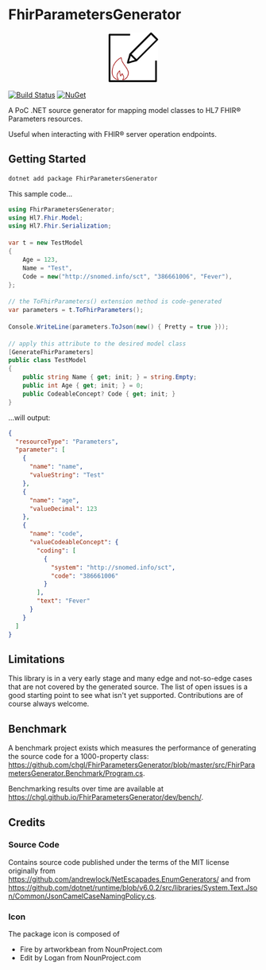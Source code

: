 # FhirParametersGenerator

<p align="center"><img width="100" src="icon.png" alt="FhirParametersGenerator Logo"></p>

[![Build Status](https://github.com/chgl/FhirParametersGenerator/workflows/ci/badge.svg?branch=master)](https://github.com/chgl/FhirParametersGenerator/actions) [![NuGet](https://img.shields.io/nuget/v/FhirParametersGenerator.svg)](https://www.nuget.org/packages/FhirParametersGenerator/)

A PoC .NET source generator for mapping model classes to HL7 FHIR® Parameters resources.

Useful when interacting with FHIR® server operation endpoints.

## Getting Started

```sh
dotnet add package FhirParametersGenerator
```

This sample code...

```cs
using FhirParametersGenerator;
using Hl7.Fhir.Model;
using Hl7.Fhir.Serialization;

var t = new TestModel
{
    Age = 123,
    Name = "Test",
    Code = new("http://snomed.info/sct", "386661006", "Fever"),
};

// the ToFhirParameters() extension method is code-generated
var parameters = t.ToFhirParameters();

Console.WriteLine(parameters.ToJson(new() { Pretty = true }));

// apply this attribute to the desired model class
[GenerateFhirParameters]
public class TestModel
{
    public string Name { get; init; } = string.Empty;
    public int Age { get; init; } = 0;
    public CodeableConcept? Code { get; init; }
}
```

...will output:

```json
{
  "resourceType": "Parameters",
  "parameter": [
    {
      "name": "name",
      "valueString": "Test"
    },
    {
      "name": "age",
      "valueDecimal": 123
    },
    {
      "name": "code",
      "valueCodeableConcept": {
        "coding": [
          {
            "system": "http://snomed.info/sct",
            "code": "386661006"
          }
        ],
        "text": "Fever"
      }
    }
  ]
}
```

## Limitations

This library is in a very early stage and many edge and not-so-edge cases that are not covered by the generated source.
The list of open issues is a good starting point to see what isn't yet supported. Contributions are of course always welcome.

## Benchmark

A benchmark project exists which measures the performance of generating the source code for a 1000-property class: <https://github.com/chgl/FhirParametersGenerator/blob/master/src/FhirParametersGenerator.Benchmark/Program.cs>.

Benchmarking results over time are available at <https://chgl.github.io/FhirParametersGenerator/dev/bench/>.

## Credits

### Source Code

Contains source code published under the terms of the MIT license originally from <https://github.com/andrewlock/NetEscapades.EnumGenerators/> and from <https://github.com/dotnet/runtime/blob/v6.0.2/src/libraries/System.Text.Json/Common/JsonCamelCaseNamingPolicy.cs>.

### Icon

The package icon is composed of

- Fire by artworkbean from NounProject.com
- Edit by Logan from NounProject.com
